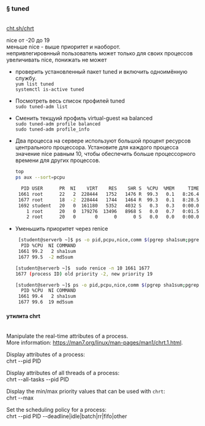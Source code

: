 ### § tuned
<br/> [cht.sh/chrt](https://cheat.sh/chrt)

nice от -20 до 19
<br/> меньше nice - выше приоритет и наоборот.
<br/> непривлегировнный пользователь может только для своих процессов увеличивать nice, понижать не может

- проверить установленный пакет tuned и включить одноимённую службу.
  <br/> `yum list tuned`
  <br/> `systemctl is-active tuned`
- Посмотреть весь список профилей tuned
  <br/> `sudo tuned-adm list`
- Сменить текщуий профиль virtual-guest на balanced
  <br/> `sudo tuned-adm profile balanced`
  <br/> `sudo tuned-adm profile_info`
- Два процесса на сервере используют большой процент ресурсов центрального процессора. Установите для каждого процесса значение nice равным 10, чтобы обеспечить больше процессорного времени для других процессов.
  ```bash
  top
  ps aux --sort=pcpu
  
    PID USER      PR  NI    VIRT    RES    SHR S  %CPU  %MEM     TIME+ COMMAND
   1661 root      22   2  228444   1752   1476 R  99.3   0.1   8:26.49 sha1sum
   1677 root      18  -2  228444   1744   1464 R  99.3   0.1   8:28.56 md5sum
   1692 student   20   0  161180   5352   4032 S   0.3   0.3   0:00.03 sshd
      1 root      20   0  179276  13496   8968 S   0.0   0.7   0:01.56 systemd
      2 root      20   0       0      0      0 S   0.0   0.0   0:00.00 kthreadd
  ```
  
- Уменьшить приоритет через renice
  ```bash
   [student@serverb ~]$ ps -o pid,pcpu,nice,comm $(pgrep sha1sum;pgrep md5sum)
    PID %CPU  NI COMMAND
   1661 99.2   2 sha1sum
   1677 99.5  -2 md5sum

  [student@serverb ~]$  sudo renice -n 10 1661 1677
  1677 (process ID) old priority -2, new priority 19

  [student@serverb ~]$ ps -o pid,pcpu,nice,comm $(pgrep sha1sum;pgrep md5sum)
    PID %CPU  NI COMMAND
   1661 99.4   2 sha1sum
   1677 99.6  19 md5sum
  ```

#### утилита chrt
<br/> Manipulate the real-time attributes of a process.
<br/> More information: <https://man7.org/linux/man-pages/man1/chrt.1.html>.

Display attributes of a process:
<br/> chrt --pid PID

 Display attributes of all threads of a process:
<br/> chrt --all-tasks --pid PID

 Display the min/max priority values that can be used with `chrt`:
<br/> chrt --max

 Set the scheduling policy for a process:
<br/> chrt --pid PID --deadline|idle|batch|rr|fifo|other


  
